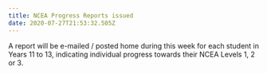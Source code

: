 ```yaml
---
title: NCEA Progress Reports issued
date: 2020-07-27T21:53:32.505Z
---
```

A report will be e-mailed / posted home during this week for each student in Years 11 to 13, indicating individual progress towards their NCEA Levels 1, 2 or 3.